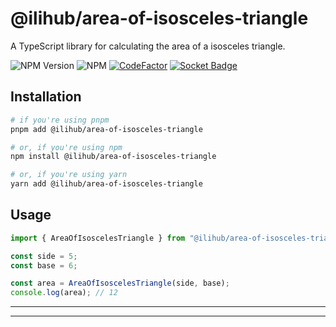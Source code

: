 # @ilihub/area-of-isosceles-triangle

A TypeScript library for calculating the area of a isosceles triangle.

![NPM Version](https://img.shields.io/npm/v/%40ilihub%2Farea-of-isosceles-triangle?color=33cd56&logo=npm)
![NPM](https://img.shields.io/npm/l/%40ilihub%2Farea-of-isosceles-triangle)
[![CodeFactor](https://www.codefactor.io/repository/github/ilihub/npm/badge)](https://www.codefactor.io/repository/github/ilihub/npm)
[![Socket Badge](https://socket.dev/api/badge/npm/package/@ilihub/area-of-isosceles-triangle)](https://socket.dev/npm/package/@ilihub/area-of-isosceles-triangle)

## Installation

```bash
# if you're using pnpm
pnpm add @ilihub/area-of-isosceles-triangle

# or, if you're using npm
npm install @ilihub/area-of-isosceles-triangle

# or, if you're using yarn
yarn add @ilihub/area-of-isosceles-triangle
```

## Usage

```javascript
import { AreaOfIsoscelesTriangle } from "@ilihub/area-of-isosceles-triangle";

const side = 5;
const base = 6;

const area = AreaOfIsoscelesTriangle(side, base);
console.log(area); // 12
```

---

<!-- sponsors_and_backers_section_start -->

<!-- sponsors_and_backers_section_end -->

---
